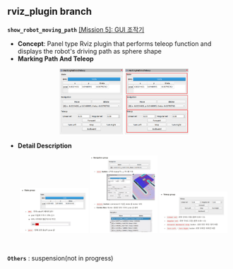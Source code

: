 ## rviz_plugin branch

**`show_robot_moving_path`** [[Mission 5]: GUI 조작기](https://www.notion.so/sysconresearch/Mission-5-Gui-cb5d520a94c840d1bc20788b3f596a95?pvs=4)
   - **Concept**: Panel type Rviz plugin that performs teleop function and displays the robot's driving path as sphere shape
   - **Marking Path And Teleop**
        <p align = "center">
            <img src = "./img/panel.png" width = 30%>
            <img src = "./img/panel_part.png" width=30%>
        </p>
   - **Detail Description**
        <p align = "center">
            <img src = "./img/state_group.png" width="32%">
            <img src = "./img/navigation_group.png" width="32%">
            <img src = "./img/teleop_group.png" width="32%">
        </p>
<br/>

**`Others`** : suspension(not in progress)